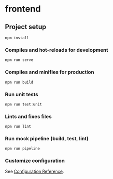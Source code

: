 # frontend

## Project setup
```
npm install
```

### Compiles and hot-reloads for development
```
npm run serve
```

### Compiles and minifies for production
```
npm run build
```

### Run unit tests
```
npm run test:unit
```

### Lints and fixes files
```
npm run lint
```

### Run mock pipeline (build, test, lint)
```
npm run pipeline
```

### Customize configuration
See [Configuration Reference](https://cli.vuejs.org/config/).
